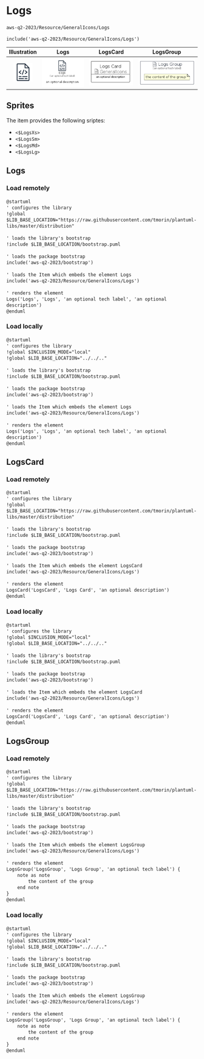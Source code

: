 # Logs


```text
aws-q2-2023/Resource/GeneralIcons/Logs
```

```text
include('aws-q2-2023/Resource/GeneralIcons/Logs')
```



| Illustration | Logs | LogsCard | LogsGroup |
| :---: | :---: | :---: | :---: |
| ![illustration for Illustration](../../../aws-q2-2023/Resource/GeneralIcons/Logs.png) | ![illustration for Logs](../../../aws-q2-2023/Resource/GeneralIcons/Logs.Local.png) | ![illustration for LogsCard](../../../aws-q2-2023/Resource/GeneralIcons/LogsCard.Local.png) | ![illustration for LogsGroup](../../../aws-q2-2023/Resource/GeneralIcons/LogsGroup.Local.png) |



## Sprites
The item provides the following sriptes:

- `<$LogsXs>`
- `<$LogsSm>`
- `<$LogsMd>`
- `<$LogsLg>`





## Logs

### Load remotely
```plantuml
@startuml
' configures the library
!global $LIB_BASE_LOCATION="https://raw.githubusercontent.com/tmorin/plantuml-libs/master/distribution"

' loads the library's bootstrap
!include $LIB_BASE_LOCATION/bootstrap.puml

' loads the package bootstrap
include('aws-q2-2023/bootstrap')

' loads the Item which embeds the element Logs
include('aws-q2-2023/Resource/GeneralIcons/Logs')

' renders the element
Logs('Logs', 'Logs', 'an optional tech label', 'an optional description')
@enduml
```

### Load locally
```plantuml
@startuml
' configures the library
!global $INCLUSION_MODE="local"
!global $LIB_BASE_LOCATION="../../.."

' loads the library's bootstrap
!include $LIB_BASE_LOCATION/bootstrap.puml

' loads the package bootstrap
include('aws-q2-2023/bootstrap')

' loads the Item which embeds the element Logs
include('aws-q2-2023/Resource/GeneralIcons/Logs')

' renders the element
Logs('Logs', 'Logs', 'an optional tech label', 'an optional description')
@enduml
```

## LogsCard

### Load remotely
```plantuml
@startuml
' configures the library
!global $LIB_BASE_LOCATION="https://raw.githubusercontent.com/tmorin/plantuml-libs/master/distribution"

' loads the library's bootstrap
!include $LIB_BASE_LOCATION/bootstrap.puml

' loads the package bootstrap
include('aws-q2-2023/bootstrap')

' loads the Item which embeds the element LogsCard
include('aws-q2-2023/Resource/GeneralIcons/Logs')

' renders the element
LogsCard('LogsCard', 'Logs Card', 'an optional description')
@enduml
```

### Load locally
```plantuml
@startuml
' configures the library
!global $INCLUSION_MODE="local"
!global $LIB_BASE_LOCATION="../../.."

' loads the library's bootstrap
!include $LIB_BASE_LOCATION/bootstrap.puml

' loads the package bootstrap
include('aws-q2-2023/bootstrap')

' loads the Item which embeds the element LogsCard
include('aws-q2-2023/Resource/GeneralIcons/Logs')

' renders the element
LogsCard('LogsCard', 'Logs Card', 'an optional description')
@enduml
```

## LogsGroup

### Load remotely
```plantuml
@startuml
' configures the library
!global $LIB_BASE_LOCATION="https://raw.githubusercontent.com/tmorin/plantuml-libs/master/distribution"

' loads the library's bootstrap
!include $LIB_BASE_LOCATION/bootstrap.puml

' loads the package bootstrap
include('aws-q2-2023/bootstrap')

' loads the Item which embeds the element LogsGroup
include('aws-q2-2023/Resource/GeneralIcons/Logs')

' renders the element
LogsGroup('LogsGroup', 'Logs Group', 'an optional tech label') {
    note as note
        the content of the group
    end note
}
@enduml
```

### Load locally
```plantuml
@startuml
' configures the library
!global $INCLUSION_MODE="local"
!global $LIB_BASE_LOCATION="../../.."

' loads the library's bootstrap
!include $LIB_BASE_LOCATION/bootstrap.puml

' loads the package bootstrap
include('aws-q2-2023/bootstrap')

' loads the Item which embeds the element LogsGroup
include('aws-q2-2023/Resource/GeneralIcons/Logs')

' renders the element
LogsGroup('LogsGroup', 'Logs Group', 'an optional tech label') {
    note as note
        the content of the group
    end note
}
@enduml
```

